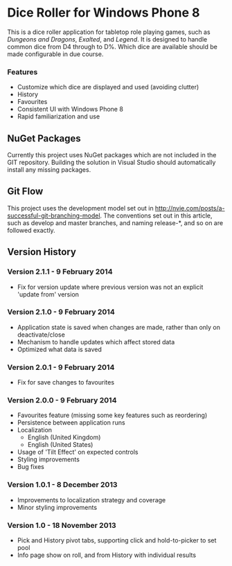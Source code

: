 # Dice Roller for Windows Phone 8 #

This is a dice roller application for tabletop role playing games, such as _Dungeons and Dragons_, _Exalted_, and _Legend_. It is designed to handle common dice from D4 through to D%. Which dice are available should be made configurable in due course.

### Features ###
 - Customize which dice are displayed and used (avoiding clutter)
 - History
 - Favourites
 - Consistent UI with Windows Phone 8
 - Rapid familiarization and use

## NuGet Packages ##

Currently this project uses NuGet packages which are not included in the GIT repository. Building the solution in Visual Studio should automatically install any missing packages.

## Git Flow ##

This project uses the development model set out in http://nvie.com/posts/a-successful-git-branching-model. The conventions set out in this article, such as develop and master branches, and naming release-*, and so on are followed exactly.

## Version History ##

### **Version 2.1.1** - 9 February 2014

 - Fix for version update where previous version was not an explicit 'update from' version

### **Version 2.1.0** - 9 February 2014

 - Application state is saved when changes are made, rather than only on deactivate/close
 - Mechanism to handle updates which affect stored data
 - Optimized what data is saved

### **Version 2.0.1** - 9 February 2014

 - Fix for save changes to favourites

### **Version 2.0.0** - 9 February 2014

 - Favourites feature (missing some key features such as reordering)
 - Persistence between application runs
 - Localization
   - English (United Kingdom)
   - English (United States)
 - Usage of 'Tilt Effect' on expected controls
 - Styling improvements
 - Bug fixes

### **Version 1.0.1** - 8 December 2013

 - Improvements to localization strategy and coverage
 - Minor styling improvements

### **Version 1.0** - 18 November 2013

 - Pick and History pivot tabs, supporting click and hold-to-picker to set pool
 - Info page show on roll, and from History with individual results